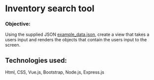 # Inventory search tool

### Objective:
Using the supplied JSON [example_data.json](./example_data.json), create a view that takes a users input and renders the objects that contain the users input to the screen.

## Technologies used:
Html, CSS, Vue.js, Bootstrap, Node.js, Express.js